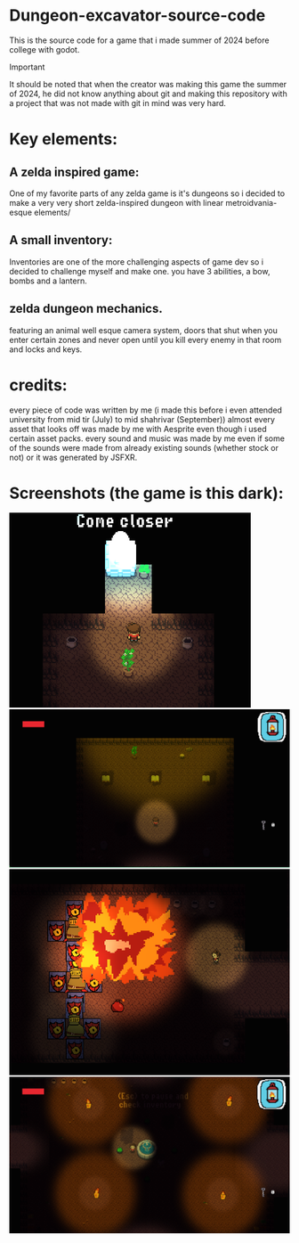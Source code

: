 # Dungeon-excavator-source-code
This is the source code for a game that i made summer of 2024 before college with godot.


> [!IMPORTANT]  
> It should be noted that when the creator was making this game the summer of 2024, he did not know anything about git and making this repository with a project that was not made with git in mind was very hard.

# Key elements:

## A zelda inspired game:
One of my favorite parts of any zelda game is it's dungeons so i decided to make a very very short zelda-inspired dungeon with linear metroidvania-esque elements/

## A small inventory:
Inventories are one of the more challenging aspects of game dev so i decided to challenge myself and make one. you have 3 abilities, a bow, bombs and a lantern.

## zelda dungeon mechanics.
featuring an animal well esque camera system, doors that shut when you enter certain zones and never open until you kill every enemy in that room and locks and keys.


# credits:
every piece of code was written by me (i made this before i even attended university from mid tir (July) to mid shahrivar (September))
almost every asset that looks off was made by me with Aesprite even though i used certain asset packs.
every sound and music was made by me even if some of the sounds were made from already existing sounds (whether stock or not) or it was generated by JSFXR.


# Screenshots (the game is this dark):

![ominous](screenshots/ominous.png)
![books](screenshots/books.png)
![BOOM](screenshots/explotano.png)
![lobby](screenshots/excavator.png)

